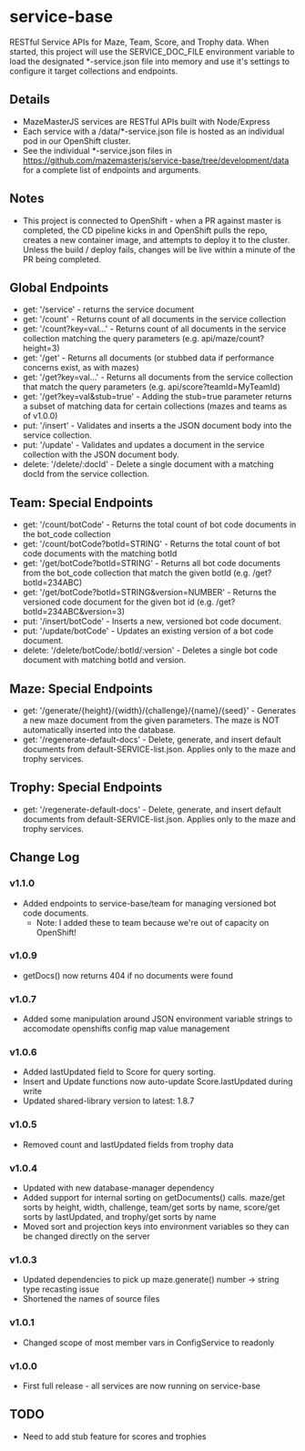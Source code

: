 # service-base

RESTful Service APIs for Maze, Team, Score, and Trophy data. When started, this project will use the SERVICE_DOC_FILE environment variable to load
the designated \*-service.json file into memory and use it's settings to configure it target collections and endpoints.

## Details

- MazeMasterJS services are RESTful APIs built with Node/Express
- Each service with a /data/\*-service.json file is hosted as an individual pod in our OpenShift cluster.
- See the individual \*-service.json files in https://github.com/mazemasterjs/service-base/tree/development/data for a complete list of endpoints and arguments.

## Notes

- This project is connected to OpenShift - when a PR against master is completed, the CD pipeline kicks in and OpenShift pulls the repo, creates a new container image, and attempts to deploy it to the cluster. Unless the build / deploy fails, changes will be live within a minute of the PR being completed.

## Global Endpoints

- get: '/service' - returns the service document
- get: '/count' - Returns count of all documents in the service collection
- get: '/count?key=val...' - Returns count of all documents in the service collection matching the query parameters (e.g. api/maze/count?height=3)
- get: '/get' - Returns all documents (or stubbed data if performance concerns exist, as with mazes)
- get: '/get?key=val...' - Returns all documents from the service collection that match the query parameters (e.g. api/score?teamId=MyTeamId)
- get: '/get?key=val&stub=true' - Adding the stub=true parameter returns a subset of matching data for certain collections (mazes and teams as of v1.0.0)
- put: '/insert' - Validates and inserts a the JSON document body into the service collection.
- put: '/update' - Validates and updates a document in the service collection with the JSON document body.
- delete: '/delete/:docId' - Delete a single document with a matching docId from the service collection.

## Team: Special Endpoints

- get: '/count/botCode' - Returns the total count of bot code documents in the bot_code collection
- get: '/count/botCode?botId=STRING' - Returns the total count of bot code documents with the matching botId
- get: '/get/botCode?botId=STRING' - Returns all bot code documents from the bot_code collection that match the given botId (e.g. /get?botId=234ABC)
- get: '/get/botCode?botId=STRING&version=NUMBER' - Returns the versioned code document for the given bot id (e.g. /get?botId=234ABC&version=3)
- put: '/insert/botCode' - Inserts a new, versioned bot code document.
- put: '/update/botCode' - Updates an existing version of a bot code document.
- delete: '/delete/botCode/:botId/:version' - Deletes a single bot code document with matching botId and version.

## Maze: Special Endpoints

- get: '/generate/{height}/{width}/{challenge}/{name}/{seed}' - Generates a new maze document from the given parameters. The maze is NOT automatically inserted into the database.
- get: '/regenerate-default-docs' - Delete, generate, and insert default documents from default-SERVICE-list.json. Applies only to the maze and trophy services.

## Trophy: Special Endpoints

- get: '/regenerate-default-docs' - Delete, generate, and insert default documents from default-SERVICE-list.json. Applies only to the maze and trophy services.

## Change Log

### v1.1.0

- Added endpoints to service-base/team for managing versioned bot code documents.
  - Note: I added these to team because we're out of capacity on OpenShift!

### v1.0.9

- getDocs() now returns 404 if no documents were found

### v1.0.7

- Added some manipulation around JSON environment variable strings to accomodate openshifts config map value management

### v1.0.6

- Added lastUpdated field to Score for query sorting.
- Insert and Update functions now auto-update Score.lastUpdated during write
- Updated shared-library version to latest: 1.8.7

### v1.0.5

- Removed count and lastUpdated fields from trophy data

### v1.0.4

- Updated with new database-manager dependency
- Added support for internal sorting on getDocuments() calls. maze/get sorts by height, width, challenge, team/get sorts by name, score/get sorts by lastUpdated, and trophy/get sorts by name
- Moved sort and projection keys into environment variables so they can be changed directly on the server

### v1.0.3

- Updated dependencies to pick up maze.generate() number -> string type recasting issue
- Shortened the names of source files

### v1.0.1

- Changed scope of most member vars in ConfigService to readonly

### v1.0.0

- First full release - all services are now running on service-base

## TODO

- Need to add stub feature for scores and trophies
